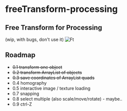 # freeTransform-processing
## Free Transform for Processing
(wip, with bugs, don't use it)
![Ft](http://i.imgur.com/gBUOwAi.png)

## Roadmap
* ~~0.1 transform one object~~
* ~~0.2 transform ArrayList of objects~~
* ~~0.3 save coordinates of ArrayList quads~~
* 0.4 homography
* 0.5 interactive image / texture loading 
* 0.7 snapping
* 0.8 select multiple (also scale/move/rotate) - maybe..
* 0.9 ctrl-Z
